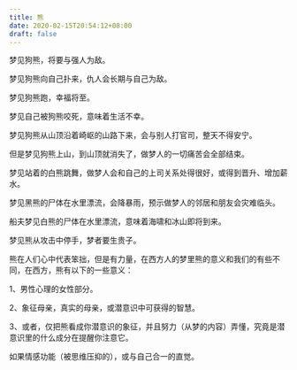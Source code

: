 ```yaml
---
title: 熊
date: 2020-02-15T20:54:12+08:00
draft: false
---
```


梦见狗熊，将要与强人为敌。



梦见狗熊向自己扑来，仇人会长期与自己为敌。



梦见狗熊跑，幸福将至。



梦见自己被狗熊咬死，意味着生活不幸。



梦见狗熊从山顶沿着崎岖的山路下来，会与别人打官司，整天不得安宁。

但是梦见狗熊上山，到山顶就消失了，做梦人的一切痛苦会全部结束。



梦见站着的白熊跳舞，做梦人会和自己的上司关系处得很好，或得到晋升、增加薪水。



梦见黑熊的尸体在水里漂流，会降暴雨，预示做梦人的邻居和朋友会灾难临头。



船夫梦见白熊的尸体在水里漂流，意味着海啸和冰山即将到来。



梦见熊从攻击中停手，梦者要生贵子。


 



熊在人们心中代表笨拙，但是有力量，在西方人的梦里熊的意义和我们的有些不同，在西方，熊有以下的一些意义：

1、男性心理的女性部分。





2、象征母亲，真实的母亲，或潜意识中可获得的智慧。





3、或者，仅把熊看成你潜意识的象征，并且努力（从梦的内容）弄懂，究竟是潜意识里的什么成分在提醒你注意它。



如果情感功能（被思维压抑的），或与自己合一的直觉。

